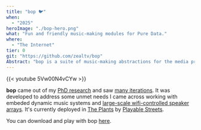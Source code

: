 ```yaml
---
title: "bop 🐦"
when: 
  - "2025"
heroImage: "./bop-hero.png"
what: "Fun and friendly music-making modules for Pure Data."
where:
  - "The Internet"
tier: 0
git: "https://github.com/zealtv/bop"
Abstract: "bop is a suite of music-making abstractions for the media programming environment Pure Data.  it is designed to be flexible, user-friendly, and fun.  it could be run on old hardware, embedded into gadgets, or be deployed at massive scale in distributed, immersive installations." 
---
```


{{< youtube 5Vw00N4vCYw >}}

**bop** came out of my [PhD research](/projects/aileron-one) and saw [many iterations](/projects/elevon-one).  It was developed to address some unmet needs I came across working with embeded dynamic music systems and [large-scale wifi-controlled speaker arrays](/projects/belief-system). It's currently deployed in [The Plants](https://www.playablestreets.com/the-plants) by [Playable Streets](https://www.playablestreets.com/).

You can download and play with bop [here](https://github.com/zealtv/bop).
